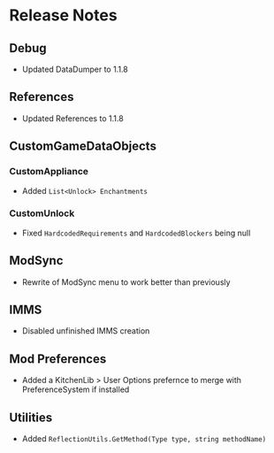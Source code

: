 # Release Notes

## Debug
- Updated DataDumper to 1.1.8

## References
- Updated References to 1.1.8

## CustomGameDataObjects

### CustomAppliance

- Added `List<Unlock> Enchantments`

### CustomUnlock
- Fixed `HardcodedRequirements` and `HardcodedBlockers` being null

## ModSync
- Rewrite of ModSync menu to work better than previously

## IMMS
- Disabled unfinished IMMS creation

## Mod Preferences
- Added a KitchenLib > User Options prefernce to merge with PreferenceSystem if installed

## Utilities

- Added `ReflectionUtils.GetMethod(Type type, string methodName)`